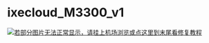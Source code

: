 # ixecloud_M3300_v1


[![若部分图片无法正常显示，请挂上机场浏览或点这里到末尾看修复教程](https://visitor-badge.glitch.me/badge?page_id=ixecloud_NWD2-visitor-badge)](#解决-github-网页上图片显示失败的问题)
